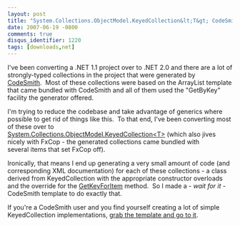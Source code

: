```yaml
---
layout: post
title: "System.Collections.ObjectModel.KeyedCollection&lt;T&gt; CodeSmith Template"
date: 2007-06-19 -0800
comments: true
disqus_identifier: 1220
tags: [downloads,net]
---
```

I've been converting a .NET 1.1 project over to .NET 2.0 and there are a
lot of strongly-typed collections in the project that were generated by
[CodeSmith](http://www.codesmithtools.com/).  Most of these collections
were based on the ArrayList template that came bundled with CodeSmith
and all of them used the "GetByKey" facility the generator offered.

I'm trying to reduce the codebase and take advantage of generics where
possible to get rid of things like this.  To that end, I've been
converting most of these over to
[System.Collections.ObjectModel.KeyedCollection\<T\>](http://msdn2.microsoft.com/en-us/library/ms132438.aspx) (which
also jives nicely with FxCop - the generated collections came bundled
with several items that set FxCop off).

Ironically, that means I end up generating a very small amount of code
(and corresponding XML documentation) for each of these collections - a
class derived from KeyedCollection with the appropriate constructor
overloads and the override for the
[GetKeyForItem](http://msdn2.microsoft.com/en-us/library/ms132454.aspx)
method.  So I made a - *wait for it* - CodeSmith template to do exactly
that.

If you're a CodeSmith user and you find yourself creating a lot of
simple KeyedCollection implementations, [grab the template and go to
it](https://gist.github.com/tillig/9539ec9ef6078e65243f776d910d9535).

<script src="https://gist.github.com/tillig/9539ec9ef6078e65243f776d910d9535.js"></script>